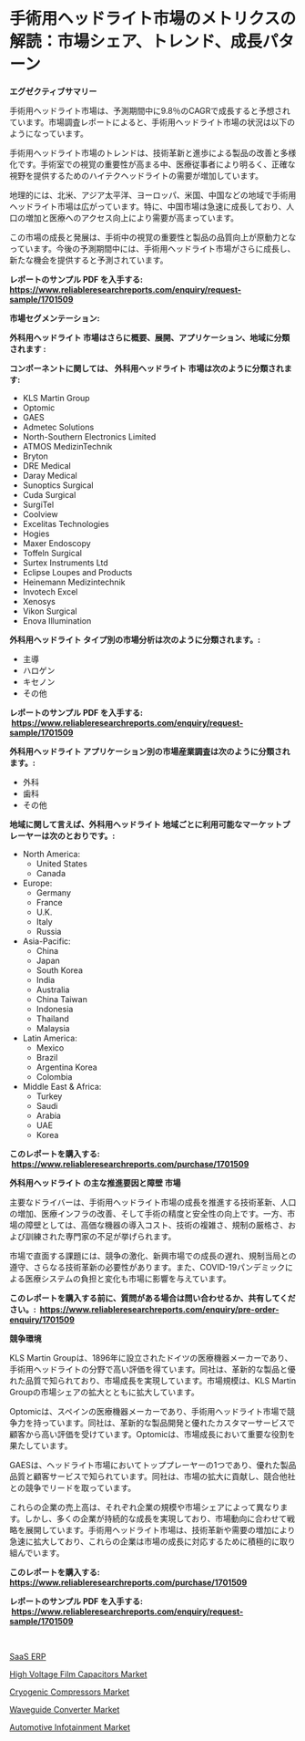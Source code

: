 <p><h1>手術用ヘッドライト市場のメトリクスの解読：市場シェア、トレンド、成長パターン</h1></p><p><strong>エグゼクティブサマリー</strong></p>
<p><p>手術用ヘッドライト市場は、予測期間中に9.8％のCAGRで成長すると予想されています。市場調査レポートによると、手術用ヘッドライト市場の状況は以下のようになっています。</p><p>手術用ヘッドライト市場のトレンドは、技術革新と進歩による製品の改善と多様化です。手術室での視覚の重要性が高まる中、医療従事者により明るく、正確な視野を提供するためのハイテクヘッドライトの需要が増加しています。</p><p>地理的には、北米、アジア太平洋、ヨーロッパ、米国、中国などの地域で手術用ヘッドライト市場は広がっています。特に、中国市場は急速に成長しており、人口の増加と医療へのアクセス向上により需要が高まっています。</p><p>この市場の成長と発展は、手術中の視覚の重要性と製品の品質向上が原動力となっています。今後の予測期間中には、手術用ヘッドライト市場がさらに成長し、新たな機会を提供すると予測されています。</p></p>
<p><strong>レポートのサンプル PDF を入手する: <a href="https://www.reliableresearchreports.com/enquiry/request-sample/1701509">https://www.reliableresearchreports.com/enquiry/request-sample/1701509</a></strong></p>
<p><strong>市場セグメンテーション:</strong></p>
<p><strong> 外科用ヘッドライト 市場はさらに概要、展開、アプリケーション、地域に分類されます :</strong></p>
<p><strong>コンポーネントに関しては、 外科用ヘッドライト 市場は次のように分類されます: &nbsp;</strong></p>
<p><ul><li>KLS Martin Group</li><li>Optomic</li><li>GAES</li><li>Admetec Solutions</li><li>North-Southern Electronics Limited</li><li>ATMOS MedizinTechnik</li><li>Bryton</li><li>DRE Medical</li><li>Daray Medical</li><li>Sunoptics Surgical</li><li>Cuda Surgical</li><li>SurgiTel</li><li>Coolview</li><li>Excelitas Technologies</li><li>Hogies</li><li>Maxer Endoscopy</li><li>Toffeln Surgical</li><li>Surtex Instruments Ltd</li><li>Eclipse Loupes and Products</li><li>Heinemann Medizintechnik</li><li>Invotech Excel</li><li>Xenosys</li><li>Vikon Surgical</li><li>Enova Illumination</li></ul></p>
<p><strong> 外科用ヘッドライト タイプ別の市場分析は次のように分類されます。:</strong></p>
<p><ul><li>主導</li><li>ハロゲン</li><li>キセノン</li><li>その他</li></ul></p>
<p><strong>レポートのサンプル PDF を入手する: &nbsp;<a href="https://www.reliableresearchreports.com/enquiry/request-sample/1701509">https://www.reliableresearchreports.com/enquiry/request-sample/1701509</a></strong></p>
<p><strong> 外科用ヘッドライト アプリケーション別の市場産業調査は次のように分類されます。:</strong></p>
<p><ul><li>外科</li><li>歯科</li><li>その他</li></ul></p>
<p><strong>地域に関して言えば、外科用ヘッドライト 地域ごとに利用可能なマーケットプレーヤーは次のとおりです。:</strong></p>
<p><ul>
    <li>
        North America:
        <ul>
            <li>United States</li>
            <li>Canada</li>
        </ul>
    </li>
    <li>
        Europe:
        <ul>
            <li>Germany</li>
            <li>France</li>
            <li>U.K.</li>
            <li>Italy</li>
            <li>Russia</li>
        </ul>
    </li>
    <li>
        Asia-Pacific:
        <ul>
            <li>China</li>
            <li>Japan</li>
            <li>South Korea</li>
            <li>India</li>
            <li>Australia</li>
            <li>China Taiwan</li>
            <li>Indonesia</li>
            <li>Thailand</li>
            <li>Malaysia</li>
        </ul>
    </li>
    <li>
        Latin America:
        <ul>
            <li>Mexico</li>
            <li>Brazil</li>
            <li>Argentina Korea</li>
            <li>Colombia</li>
        </ul>
    </li>
    <li>
        Middle East & Africa:
        <ul>
            <li>Turkey</li>
            <li>Saudi</li>
            <li>Arabia</li>
            <li>UAE</li>
            <li>Korea</li>
        </ul>
    </li>
    </ul></p>
<p><strong>このレポートを購入する: &nbsp;<a href="https://www.reliableresearchreports.com/purchase/1701509">https://www.reliableresearchreports.com/purchase/1701509</a></strong></p>
<p><strong>外科用ヘッドライト の主な推進要因と障壁 市場</strong></p>
<p><p>主要なドライバーは、手術用ヘッドライト市場の成長を推進する技術革新、人口の増加、医療インフラの改善、そして手術の精度と安全性の向上です。一方、市場の障壁としては、高価な機器の導入コスト、技術の複雑さ、規制の厳格さ、および訓練された専門家の不足が挙げられます。</p><p>市場で直面する課題には、競争の激化、新興市場での成長の遅れ、規制当局との遵守、さらなる技術革新の必要性があります。また、COVID-19パンデミックによる医療システムの負担と変化も市場に影響を与えています。</p></p>
<p><strong>このレポートを購入する前に、質問がある場合は問い合わせるか、共有してください。:&nbsp; <a href="https://www.reliableresearchreports.com/enquiry/pre-order-enquiry/1701509">https://www.reliableresearchreports.com/enquiry/pre-order-enquiry/1701509</a></strong></p>
<p><strong>競争環境</strong></p>
<p><p>KLS Martin Groupは、1896年に設立されたドイツの医療機器メーカーであり、手術用ヘッドライトの分野で高い評価を得ています。同社は、革新的な製品と優れた品質で知られており、市場成長を実現しています。市場規模は、KLS Martin Groupの市場シェアの拡大とともに拡大しています。</p><p>Optomicは、スペインの医療機器メーカーであり、手術用ヘッドライト市場で競争力を持っています。同社は、革新的な製品開発と優れたカスタマーサービスで顧客から高い評価を受けています。Optomicは、市場成長において重要な役割を果たしています。</p><p>GAESは、ヘッドライト市場においてトッププレーヤーの1つであり、優れた製品品質と顧客サービスで知られています。同社は、市場の拡大に貢献し、競合他社との競争でリードを取っています。</p><p>これらの企業の売上高は、それぞれ企業の規模や市場シェアによって異なります。しかし、多くの企業が持続的な成長を実現しており、市場動向に合わせて戦略を展開しています。手術用ヘッドライト市場は、技術革新や需要の増加により急速に拡大しており、これらの企業は市場の成長に対応するために積極的に取り組んでいます。</p></p>
<p><strong>このレポートを購入する: &nbsp; <a href="https://www.reliableresearchreports.com/purchase/1701509">https://www.reliableresearchreports.com/purchase/1701509</a></strong></p>
<p><strong>レポートのサンプル PDF を入手する: &nbsp;<a href="https://www.reliableresearchreports.com/enquiry/request-sample/1701509">https://www.reliableresearchreports.com/enquiry/request-sample/1701509</a></strong><strong></strong></p>
<p>&nbsp;</p>
<p><p><a href="https://github.com/lzrvbyqzftro57/Market-Research-Report-List-1/blob/main/275407710431.md">SaaS ERP</a></p><p><a href="https://github.com/gulaimolin/Market-Research-Report-List-3/blob/main/high-voltage-film-capacitors-market.md">High Voltage Film Capacitors Market</a></p><p><a href="https://view.publitas.com/reportprime-1/cryogenic-compressors-market-with-the-goal-of-estimating-the-market-size-and-future-growth-potential-of-various-market-segments-based-on-component-applications-end-user-and-region/">Cryogenic Compressors Market</a></p><p><a href="https://github.com/mauripalmi/Market-Research-Report-List-2/blob/main/waveguide-converter-market.md">Waveguide Converter Market</a></p><p><a href="https://issuu.com/reportprime-2/docs/automotive-infotainment-market-size-2030.pptx">Automotive Infotainment Market</a></p></p>